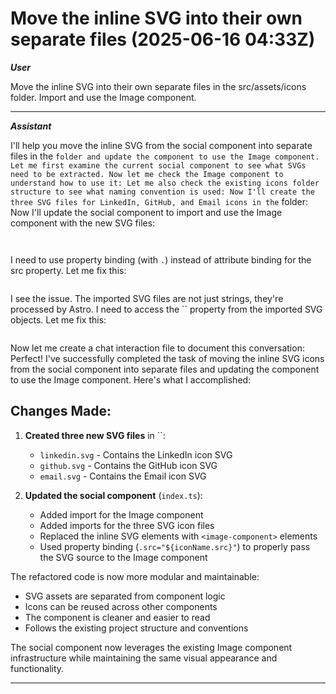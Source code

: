 <!-- Generated by SpecStory -->

# Move the inline SVG into their own separate files  (2025-06-16 04:33Z)

_**User**_

Move the inline SVG into their own separate files in the src/assets/icons folder. Import and use the Image component.

---

_**Assistant**_

I'll help you move the inline SVG from the social component into separate files in the `` folder and update the component to use the Image component. Let me first examine the current social component to see what SVGs need to be extracted. Now let me check the Image component to understand how to use it: Let me also check the existing icons folder structure to see what naming convention is used: Now I'll create the three SVG files for LinkedIn, GitHub, and Email icons in the `` folder: Now I'll update the social component to import and use the Image component with the new SVG files: 
```

```

```

```
I need to use property binding (with `.`) instead of attribute binding for the src property. Let me fix this: 
```

```
I see the issue. The imported SVG files are not just strings, they're processed by Astro. I need to access the `` property from the imported SVG objects. Let me fix this: 
```

```
Now let me create a chat interaction file to document this conversation: Perfect! I've successfully completed the task of moving the inline SVG icons from the social component into separate files and updating the component to use the Image component. Here's what I accomplished:

## Changes Made:

1. **Created three new SVG files** in ``:
   - `linkedin.svg` - Contains the LinkedIn icon SVG
   - `github.svg` - Contains the GitHub icon SVG
   - `email.svg` - Contains the Email icon SVG

2. **Updated the social component** (`index.ts`):
   - Added import for the Image component
   - Added imports for the three SVG icon files
   - Replaced the inline SVG elements with `<image-component>` elements
   - Used property binding (`.src="${iconName.src}"`) to properly pass the SVG source to the Image component

The refactored code is now more modular and maintainable:
- SVG assets are separated from component logic
- Icons can be reused across other components
- The component is cleaner and easier to read
- Follows the existing project structure and conventions

The social component now leverages the existing Image component infrastructure while maintaining the same visual appearance and functionality.

---

